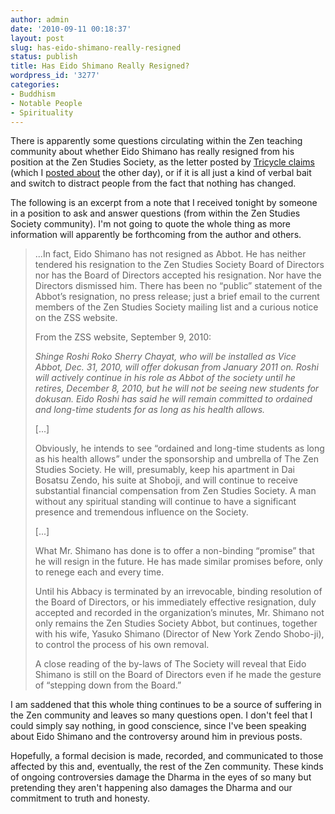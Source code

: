 ```yaml
---
author: admin
date: '2010-09-11 00:18:37'
layout: post
slug: has-eido-shimano-really-resigned
status: publish
title: Has Eido Shimano Really Resigned?
wordpress_id: '3277'
categories:
- Buddhism
- Notable People
- Spirituality
---
```

There is apparently some questions circulating within the Zen teaching community about whether Eido Shimano has really resigned from his position at the Zen Studies Society, as the letter posted by <a href="http://www.tricycle.com/blog/?p=2271">Tricycle claims</a> (which I <a href="http://openbuddha.com/2010/09/08/eido-shimano-steps-down-as-abbot-of-the-zen-studies-society/">posted about</a> the other day), or if it is all just a kind of verbal bait and switch to distract people from the fact that nothing has changed.

The following is an excerpt from a note that I received tonight by someone in a position to ask and answer questions (from within the Zen Studies Society community). I'm not going to quote the whole thing as more information will apparently be forthcoming from the author and others.

<blockquote>...In fact, Eido Shimano has not resigned as Abbot. He has neither tendered his resignation to the Zen Studies Society Board of Directors nor has the Board of Directors accepted his resignation. Nor have the Directors dismissed him. There has been no “public” statement of the Abbot’s resignation, no press release; just a brief email to the current members of the Zen Studies Society mailing list and a curious notice on the ZSS website.

From the ZSS website, September 9, 2010:

<em>Shinge Roshi Roko Sherry Chayat, who will be installed as Vice Abbot, Dec. 31, 2010, will offer dokusan from January 2011 on. Roshi will actively continue in his role as Abbot of the society until he retires, December 8, 2010, but he will not be seeing new students for dokusan. Eido Roshi has said he will remain committed to ordained and long-time students for as long as his health allows.</em>

[...]

Obviously, he intends to see “ordained and long-time students as long as his health allows” under the sponsorship and umbrella of The Zen Studies Society. He will, presumably, keep his apartment in Dai Bosatsu Zendo, his suite at Shoboji, and will continue to receive substantial financial compensation from Zen Studies Society. A man without any spiritual standing will continue to have a significant presence and tremendous influence on the Society. 

[...]

What Mr. Shimano has done is to offer a non-binding “promise” that he will resign in the future. He has made similar promises before, only to renege each and every time.

Until his Abbacy is terminated by an irrevocable, binding resolution of the Board of Directors, or his immediately effective resignation, duly accepted and recorded in the organization’s minutes, Mr. Shimano not only remains the Zen Studies Society Abbot, but continues, together with his wife, Yasuko Shimano (Director of New York Zendo Shobo-ji), to control the process of his own removal.

A close reading of the by-laws of The Society will reveal that Eido Shimano is still on the Board of Directors even if he made the gesture of “stepping down from the Board.”</blockquote>

I am saddened that this whole thing continues to be a source of suffering in the Zen community and leaves so many questions open. I don't feel that I could simply say nothing, in good conscience, since I've been speaking about Eido Shimano and the controversy around him in previous posts.

Hopefully, a formal decision is made, recorded, and communicated to those affected by this and, eventually, the rest of the Zen community. These kinds of ongoing controversies damage the Dharma in the eyes of so many but pretending they aren't happening also damages the Dharma and our commitment to truth and honesty.
